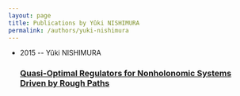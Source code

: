 ```yaml
---
layout: page
title: Publications by Yûki NISHIMURA
permalink: /authors/yuki-nishimura
---
```


<ul class="post-list">
<li><span class='post-meta'>2015 -- Yûki NISHIMURA</span><h3><a class='post-link' href="{{ site.baseurl }}/quasi-optimal-regulators-for-nonholonomic-systems-driven-by-rough-paths">Quasi-Optimal Regulators for Nonholonomic Systems Driven by Rough Paths</a></h3></li>

</ul>
